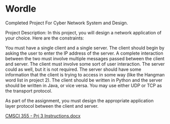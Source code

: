 # Wordle
Completed Project For Cyber Network System and Design.

Project Description:
In this project, you will design a network application of your choice. Here are the constraints:

You must have a single client and a single server.
The client should begin by asking the user to enter the IP address of the server.
A complete interaction between the two must involve multiple messages passed between the client and server.
The client must involve some sort of user interaction. The server could as well, but it is not required.
The server should have some information that the client is trying to access in some way (like the Hangman word list in project 2).
The client should be written in Python and the server should be written in Java, or vice versa.
You may use either UDP or TCP as the transport protocol.
 

As part of the assignment, you must design the appropriate application layer protocol between the client and server.
 

 

[CMSCI 355 - Prj 3 Instructions.docx](https://github.com/Sethlass/Wordle/files/14241761/CMSCI.355.-.Prj.3.Instructions.docx)
